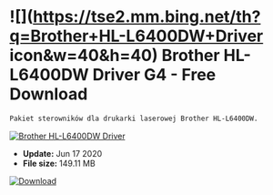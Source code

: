 # ![](https://tse2.mm.bing.net/th?q=Brother+HL-L6400DW+Driver icon&w=40&h=40) Brother HL-L6400DW Driver G4 - Free Download

```sh
Pakiet sterowników dla drukarki laserowej Brother HL-L6400DW.
```
[![Brother HL-L6400DW Driver](https:https://tse1.mm.bing.net/th?id=OIP.6CijJGb7eWQ3HRbX-Z1m2AHaHa&pid=Api)](https://softexe.net/win/system/drivers/brother-hl-l6400dw-driver:acac.html)




- **Update:** Jun 17 2020
- **File size:** 149.11 MB

[![Download](https://cdn.softexe.net/static/img/download.png)](https://softexe.net/win/system/drivers/brother-hl-l6400dw-driver:acac.html)

